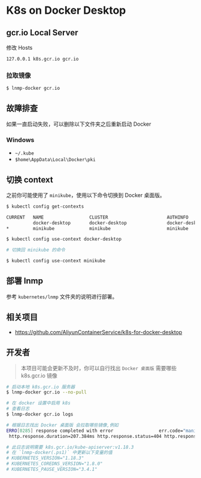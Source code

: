 # K8s on Docker Desktop

## gcr.io Local Server

修改 Hosts

```bash
127.0.0.1 k8s.gcr.io gcr.io
```

### 拉取镜像

```bash
$ lnmp-docker gcr.io
```

## 故障排查

如果一直启动失败，可以删除以下文件夹之后重新启动 Docker

### Windows

* `~/.kube`
* `$home\AppData\Local\Docker\pki`

## 切换 context

之前你可能使用了 `minikube`，使用以下命令切换到 Docker 桌面版。

```bash
$ kubectl config get-contexts

CURRENT   NAME                 CLUSTER                      AUTHINFO             NAMESPACE
          docker-desktop       docker-desktop               docker-desktop
*         minikube             minikube                     minikube

$ kubectl config use-context docker-desktop

# 切换回 minikube 的命令

$ kubectl config use-context minikube
```

## 部署 lnmp

参考 `kubernetes/lnmp` 文件夹的说明进行部署。

## 相关项目

* https://github.com/AliyunContainerService/k8s-for-docker-desktop

## 开发者

> 本项目可能会更新不及时，你可以自行找出 `Docker 桌面版` 需要哪些 k8s.gcr.io 镜像

```bash
# 启动本地 k8s.gcr.io 服务器
$ lnmp-docker gcr.io --no-pull

# 在 docker 设置中启用 k8s
# 查看日志
$ lnmp-docker gcr.io logs

# 根据日志找出 Docker 桌面版 会拉取哪些镜像,例如
ERRO[0285] response completed with error                 err.code="manifest unknown" err.detail="unknown tag=v1.18.3" err.message="manifest unknown" go.version=go1.11.2 http.request.host=k8s.gcr.io http.request.id=ec12c017-08cf-46cc-8780-22c351d8712b http.request.method=GET http.request.remoteaddr="172.17.0.1:37926" http.request.uri="/v2/kube-apiserver/manifests/v1.18.3" http.request.useragent="docker/19.03.12 go/go1.13.10 git-commit/48a66213fe kernel/5.8.0-rc3-microsoft-standard os/linux arch/amd64 UpstreamClient(Go-http-client/1.1)" http.response.contenttype="application/json; charset=utf-8"
 http.response.duration=207.384ms http.response.status=404 http.response.written=97 vars.name=kube-apiserver vars.reference=v1.18.3

# 此日志说明需要 k8s.gcr.io/kube-apiserver:v1.18.3
# 在 `lnmp-docker(.ps1)` 中更新以下变量的值
# KUBERNETES_VERSION="1.18.3"
# KUBERNETES_COREDNS_VERSION="1.8.0"
# KUBERNETES_PAUSE_VERSION="3.4.1"
```
